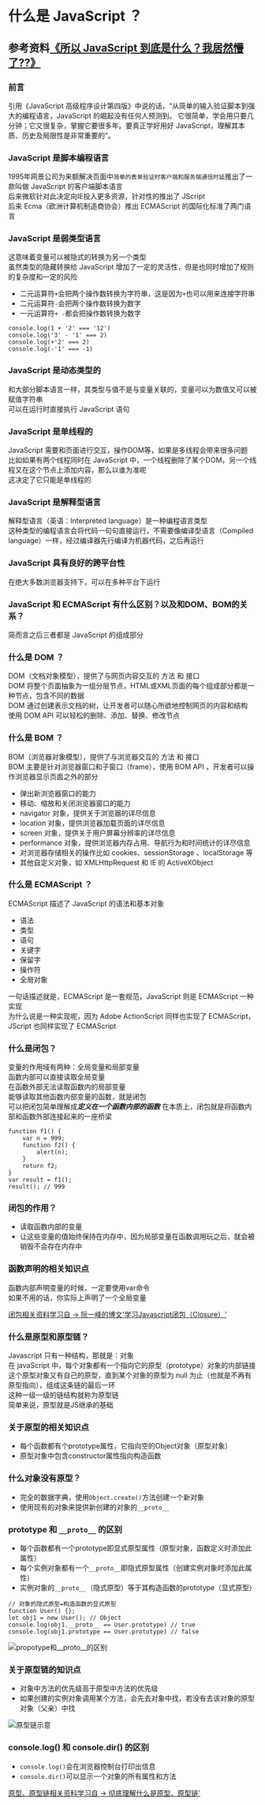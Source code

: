 # 什么是 JavaScript ？
## 参考资料[《所以 JavaScript 到底是什么？我居然懵了??》](https://segmentfault.com/a/1190000037516367 "所以 JavaScript 到底是什么？我居然懵了??")

### 前言
引用《JavaScript 高级程序设计第四版》中说的话，“从简单的输入验证脚本到强大的编程语言，JavaScript 的崛起没有任何人预测到。
它很简单，学会用只要几分钟；它又很复杂，掌握它要很多年。要真正学好用好 JavaScript，理解其本质、历史及局限性是非常重要的”。

### JavaScript 是脚本编程语言
1995年网景公司为来额解决页面中`简单的表单验证时客户端和服务端通信时延`推出了一款叫做 JavaScript 的客户端脚本语言  
后来微软针对此决定向IE投入更多资源，针对性的推出了 JScript  
后来 Ecma（欧洲计算机制造商协会）推出 ECMAScript 的国际化标准了两门语言

### JavaScript 是弱类型语言
这意味着变量可以被隐式的转换为另一个类型  
虽然类型的隐藏转换给 JavaScript 增加了一定的灵活性，但是也同时增加了规则的复杂度和一定的风险  
+ 二元运算符`+`会把两个操作数转换为字符串，这是因为`+`也可以用来连接字符串  
+ 二元运算符`-`会把两个操作数转换为数字  
+ 一元运算符`+ -`都会把操作数转换为数字 

```
console.log(1 + '2' === '12')
console.log('3' - '1' === 2)
console.log(+'2' === 2)
console.log(-'1' === -1)
```

### JavaScript 是动态类型的
和大部分脚本语言一样，其类型与值不是与变量关联的，变量可以为数值又可以被赋值字符串  
可以在运行时直接执行 JavaScript 语句

### JavaScript 是单线程的
JavaScript 需要和页面进行交互，操作DOM等，如果是多线程会带来很多问题  
比如如果有两个线程同时在 JavaScript 中，一个线程删除了某个DOM，另一个线程又在这个节点上添加内容，那么以谁为准呢  
这决定了它只能是单线程的

### JavaScript 是解释型语言
解释型语言（英语：Interpreted language）是一种编程语言类型  
这种类型的编程语言会将代码一句句直接运行，不需要像编译型语言（Compiled language）一样，经过编译器先行编译为机器代码，之后再运行

### JavaScript 具有良好的跨平台性
在绝大多数浏览器支持下，可以在多种平台下运行

### JavaScript 和 ECMAScript 有什么区别？以及和DOM、BOM的关系？
简而言之后三者都是 JavaScript 的组成部分  

### 什么是 DOM ？
DOM（文档对象模型），提供了与网页内容交互的 方法 和 接口  
DOM 将整个页面抽象为一组分层节点，HTML或XML页面的每个组成部分都是一种节点，包含不同的数据  
DOM 通过创建表示文档的树，让开发者可以随心所欲地控制网页的内容和结构  
使用 DOM API 可以轻松的删除、添加、替换、修改节点  

### 什么是 BOM ？
BOM（浏览器对象模型），提供了与浏览器交互的 方法 和 接口  
BOM 主要是针对浏览器窗口和子窗口（frame），使用 BOM API ，开发者可以操作浏览器显示页面之外的部分  
+ 弹出新浏览器窗口的能力
+ 移动、缩放和关闭浏览器窗口的能力
+ navigator 对象，提供关于浏览器的详尽信息
+ location 对象，提供浏览器加载页面的详尽信息
+ screen 对象，提供关于用户屏幕分辨率的详尽信息
+ performance 对象，提供浏览器内存占用、导航行为和时间统计的详尽信息
+ 对浏览器存储相关的操作比如 cookies、sessionStorage 、localStorage 等
+ 其他自定义对象，如 XMLHttpRequest 和 IE 的 ActiveXObject

### 什么是 ECMAScript ？
ECMAScript 描述了 JavaScript 的语法和基本对象  
+ 语法
+ 类型
+ 语句
+ 关键字
+ 保留字
+ 操作符
+ 全局对象  

一句话描述就是，ECMAScript 是一套规范，JavaScript 则是 ECMAScript 一种实现  
为什么说是一种实现呢，因为 Adobe ActionScript 同样也实现了 ECMAScript，JScript 也同样实现了 ECMAScript

### 什么是闭包？
变量的作用域有两种：全局变量和局部变量  
函数内部可以直接读取全局变量  
在函数外部无法读取函数内的局部变量  
能够读取其他函数内部变量的函数，就是闭包  
可以把闭包简单理解成***定义在一个函数内部的函数***
在本质上，闭包就是将函数内部和函数外部连接起来的一座桥梁  

```
function f1() {
	var n = 999;
	function f2() {
		alert(n);
	}
	return f2;
}
var result = f1();
result(); // 999
```

### 闭包的作用？
+ 读取函数内部的变量  
+ 让这些变量的值始终保持在内存中，因为局部变量在函数调用玩之后，就会被销毁不会存在内存中  

### 函数声明的相关知识点
函数内部声明变量的时候，一定要使用var命令  
如果不用的话，你实际上声明了一个全局变量

[闭包相关资料学习自 -> 阮一峰的博文'学习Javascript闭包（Closure）'](http://www.ruanyifeng.com/blog/2009/08/learning_javascript_closures.html "学习Javascript闭包（Closure）")

### 什么是原型和原型链？
Javascript 只有一种结构，那就是：对象  
在 javaScript 中，每个对象都有一个指向它的原型（prototype）对象的内部链接  
这个原型对象又有自己的原型，直到某个对象的原型为 null 为止（也就是不再有原型指向），组成这条链的最后一环  
这种一级一级的链结构就称为原型链  
简单来说，原型就是JS继承的基础  

### 关于原型的相关知识点
+ 每个函数都有个prototype属性，它指向空的Object对象（原型对象）
+ 原型对象中包含constructor属性指向构造函数

### 什么对象没有原型？
+ 完全的数据字典，使用`Object.create()`方法创建一个新对象
+ 使用现有的对象来提供新创建的对象的`__proto__`

### prototype 和 `__proto__` 的区别
+ 每个函数都有一个prototype即显式原型属性（原型对象，函数定义时添加此属性）
+ 每个实例对象都有一个`__proto__`即隐式原型属性（创建实例对象时添加此属性）
+ 实例对象的`__proto__`（隐式原型）等于其构造函数的prototype（显式原型）

```
// 对象的隐式原型=构造函数的显式原型
function User() {};
let obj1 = new User(); // Object
console.log(obj1.__proto__ == User.prototype) // true
console.log(obj1.prototype == User.prototype) // false
```

![propotype和__proto__的区别](./lib/img/propotype和__proto__的区别.png "propotype和__proto__的区别")

### 关于原型链的知识点
+ 对象中方法的优先级高于原型中方法的优先级
+ 如果创建的实例对象调用某个方法，会先去对象中找，若没有去该对象的原型对象（父亲）中找

![原型链示意](./lib/img/原型链示意.png "原型链示意")

### console.log() 和 console.dir() 的区别
+ `console.log()`会在浏览器控制台打印出信息
+ `console.dir()`可以显示一个对象的所有属性和方法

[原型、原型链相关资料学习自 -> 彻底理解什么是原型、原型链'](https://blog.csdn.net/qq_45731083/article/details/113406394 "彻底理解什么是原型、原型链")